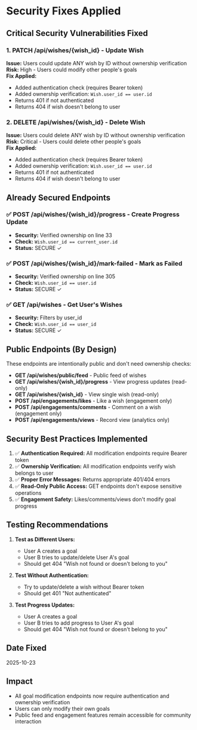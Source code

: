 # Security Fixes Applied

## Critical Security Vulnerabilities Fixed

### 1. **PATCH /api/wishes/{wish_id}** - Update Wish
**Issue:** Users could update ANY wish by ID without ownership verification  
**Risk:** High - Users could modify other people's goals  
**Fix Applied:**
- Added authentication check (requires Bearer token)
- Added ownership verification: `Wish.user_id == user.id`
- Returns 401 if not authenticated
- Returns 404 if wish doesn't belong to user

### 2. **DELETE /api/wishes/{wish_id}** - Delete Wish
**Issue:** Users could delete ANY wish by ID without ownership verification  
**Risk:** Critical - Users could delete other people's goals  
**Fix Applied:**
- Added authentication check (requires Bearer token)
- Added ownership verification: `Wish.user_id == user.id`
- Returns 401 if not authenticated
- Returns 404 if wish doesn't belong to user

## Already Secured Endpoints

### ✅ POST /api/wishes/{wish_id}/progress - Create Progress Update
- **Security:** Verified ownership on line 33
- **Check:** `Wish.user_id == current_user.id`
- **Status:** SECURE ✓

### ✅ POST /api/wishes/{wish_id}/mark-failed - Mark as Failed
- **Security:** Verified ownership on line 305
- **Check:** `Wish.user_id == user.id`
- **Status:** SECURE ✓

### ✅ GET /api/wishes - Get User's Wishes
- **Security:** Filters by user_id
- **Check:** `Wish.user_id == user_id`
- **Status:** SECURE ✓

## Public Endpoints (By Design)

These endpoints are intentionally public and don't need ownership checks:

- **GET /api/wishes/public/feed** - Public feed of wishes
- **GET /api/wishes/{wish_id}/progress** - View progress updates (read-only)
- **GET /api/wishes/{wish_id}** - View single wish (read-only)
- **POST /api/engagements/likes** - Like a wish (engagement only)
- **POST /api/engagements/comments** - Comment on a wish (engagement only)
- **POST /api/engagements/views** - Record view (analytics only)

## Security Best Practices Implemented

1. ✅ **Authentication Required:** All modification endpoints require Bearer token
2. ✅ **Ownership Verification:** All modification endpoints verify wish belongs to user
3. ✅ **Proper Error Messages:** Returns appropriate 401/404 errors
4. ✅ **Read-Only Public Access:** GET endpoints don't expose sensitive operations
5. ✅ **Engagement Safety:** Likes/comments/views don't modify goal progress

## Testing Recommendations

1. **Test as Different Users:**
   - User A creates a goal
   - User B tries to update/delete User A's goal
   - Should get 404 "Wish not found or doesn't belong to you"

2. **Test Without Authentication:**
   - Try to update/delete a wish without Bearer token
   - Should get 401 "Not authenticated"

3. **Test Progress Updates:**
   - User A creates a goal
   - User B tries to add progress to User A's goal
   - Should get 404 "Wish not found or doesn't belong to you"

## Date Fixed
2025-10-23

## Impact
- All goal modification endpoints now require authentication and ownership verification
- Users can only modify their own goals
- Public feed and engagement features remain accessible for community interaction

